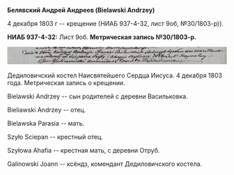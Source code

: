 **Белявский Андрей Андреев (Bielawski Andrzey)**

4 декабря 1803 г -- крещение (НИАБ 937-4-32, лист 9об, №30/1803-р)).

**НИАБ 937-4-32:** Лист 9об. **Метрическая запись №30/1803-р.**

![](./media/cec448e52c13040375e5ae6c062f7ced186042b4.png)

Дедиловичский костел Наисвятейшего Сердца Иисуса. 4 декабря 1803 года.
Метрическая запись о крещении.

Bielawski Andrzey -- сын родителей с деревни Васильковка.

Bieliawski Andrzey -- отец.

Bielawska Parasia -- мать.

Szyło Sciepan -- крестный отец.

Szyłowa Ahafia -- крестная мать, с деревни Отруб.

Galinowski Joann -- ксёндз, комендант Дедиловичского костела.
